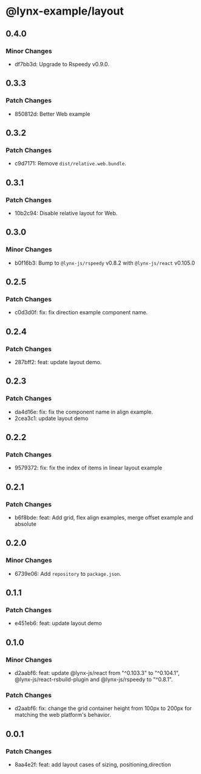 # @lynx-example/layout

## 0.4.0

### Minor Changes

- df7bb3d: Upgrade to Rspeedy v0.9.0.

## 0.3.3

### Patch Changes

- 850812d: Better Web example

## 0.3.2

### Patch Changes

- c9d7171: Remove `dist/relative.web.bundle`.

## 0.3.1

### Patch Changes

- 10b2c94: Disable relative layout for Web.

## 0.3.0

### Minor Changes

- b0f16b3: Bump to `@lynx-js/rspeedy` v0.8.2 with `@lynx-js/react` v0.105.0

## 0.2.5

### Patch Changes

- c0d3d0f: fix: fix direction example component name.

## 0.2.4

### Patch Changes

- 287bff2: feat: update layout demo.

## 0.2.3

### Patch Changes

- da4d16e: fix: fix the component name in align example.
- 2cea3c1: update layout demo

## 0.2.2

### Patch Changes

- 9579372: fix: fix the index of items in linear layout example

## 0.2.1

### Patch Changes

- b6f8bde: feat: Add grid, flex align examples, merge offset example and absolute

## 0.2.0

### Minor Changes

- 6739e06: Add `repository` to `package.json`.

## 0.1.1

### Patch Changes

- e451eb6: feat: update layout demo

## 0.1.0

### Minor Changes

- d2aabf6: feat: update @lynx-js/react from "^0.103.3" to "^0.104.1", @lynx-js/react-rsbuild-plugin and @lynx-js/rspeedy to "^0.8.1".

### Patch Changes

- d2aabf6: fix: change the grid container height from 100px to 200px for matching the web platform's behavior.

## 0.0.1

### Patch Changes

- 8aa4e2f: feat: add layout cases of sizing, positioning,direction
